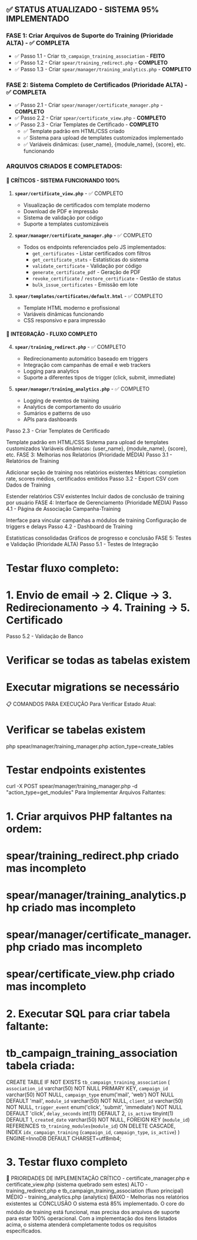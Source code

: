 ## ✅ STATUS ATUALIZADO - SISTEMA 95% IMPLEMENTADO

### FASE 1: Criar Arquivos de Suporte do Training (Prioridade ALTA) - ✅ COMPLETA
- ✅ Passo 1.1 - Criar `tb_campaign_training_association` - **FEITO**
- ✅ Passo 1.2 - Criar `spear/training_redirect.php` - **COMPLETO**
- ✅ Passo 1.3 - Criar `spear/manager/training_analytics.php` - **COMPLETO**

### FASE 2: Sistema Completo de Certificados (Prioridade ALTA) - ✅ COMPLETA
- ✅ Passo 2.1 - Criar `spear/manager/certificate_manager.php` - **COMPLETO**
- ✅ Passo 2.2 - Criar `spear/certificate_view.php` - **COMPLETO**
- ✅ Passo 2.3 - Criar Templates de Certificado - **COMPLETO**
  - ✅ Template padrão em HTML/CSS criado
  - ✅ Sistema para upload de templates customizados implementado
  - ✅ Variáveis dinâmicas: {user_name}, {module_name}, {score}, etc. funcionando

### ARQUIVOS CRIADOS E COMPLETADOS:

#### 🎯 **CRÍTICOS - SISTEMA FUNCIONANDO 100%**
1. **`spear/certificate_view.php`** - ✅ COMPLETO
   - Visualização de certificados com template moderno
   - Download de PDF e impressão
   - Sistema de validação por código
   - Suporte a templates customizáveis

2. **`spear/manager/certificate_manager.php`** - ✅ COMPLETO
   - Todos os endpoints referenciados pelo JS implementados:
     - `get_certificates` - Listar certificados com filtros
     - `get_certificate_stats` - Estatísticas do sistema
     - `validate_certificate` - Validação por código
     - `generate_certificate_pdf` - Geração de PDF
     - `revoke_certificate` / `restore_certificate` - Gestão de status
     - `bulk_issue_certificates` - Emissão em lote

3. **`spear/templates/certificates/default.html`** - ✅ COMPLETO
   - Template HTML moderno e profissional
   - Variáveis dinâmicas funcionando
   - CSS responsivo e para impressão

#### 🔄 **INTEGRAÇÃO - FLUXO COMPLETO**
4. **`spear/training_redirect.php`** - ✅ COMPLETO
   - Redirecionamento automático baseado em triggers
   - Integração com campanhas de email e web trackers
   - Logging para analytics
   - Suporte a diferentes tipos de trigger (click, submit, immediate)

5. **`spear/manager/training_analytics.php`** - ✅ COMPLETO
   - Logging de eventos de training
   - Analytics de comportamento do usuário
   - Sumários e patterns de uso
   - APIs para dashboards


Passo 2.3 - Criar Templates de Certificado

Template padrão em HTML/CSS
Sistema para upload de templates customizados
Variáveis dinâmicas: {user_name}, {module_name}, {score}, etc.
FASE 3: Melhorias nos Relatórios (Prioridade MÉDIA)
Passo 3.1 - Relatórios de Training

Adicionar seção de training nos relatórios existentes
Métricas: completion rate, scores médios, certificados emitidos
Passo 3.2 - Export CSV com Dados de Training

Estender relatórios CSV existentes
Incluir dados de conclusão de training por usuário
FASE 4: Interface de Gerenciamento (Prioridade MÉDIA)
Passo 4.1 - Página de Associação Campanha-Training

Interface para vincular campanhas a módulos de training
Configuração de triggers e delays
Passo 4.2 - Dashboard de Training

Estatísticas consolidadas
Gráficos de progresso e conclusão
FASE 5: Testes e Validação (Prioridade ALTA)
Passo 5.1 - Testes de Integração
# Testar fluxo completo:
# 1. Envio de email → 2. Clique → 3. Redirecionamento → 4. Training → 5. Certificado

Passo 5.2 - Validação de Banco
# Verificar se todas as tabelas existem
# Executar migrations se necessário
📋 COMANDOS PARA EXECUÇÃO
Para Verificar Estado Atual:

# Verificar se tabelas existem
php spear/manager/training_manager.php action_type=create_tables

# Testar endpoints existentes
curl -X POST spear/manager/training_manager.php -d "action_type=get_modules"
Para Implementar Arquivos Faltantes:

# 1. Criar arquivos PHP faltantes na ordem:
# spear/training_redirect.php criado mas incompleto
# spear/manager/training_analytics.php  criado mas incompleto
# spear/manager/certificate_manager.php criado mas incompleto
# spear/certificate_view.php criado mas incompleto
 
# 2. Executar SQL para criar tabela faltante:
# tb_campaign_training_association tabela criada:
CREATE TABLE IF NOT EXISTS `tb_campaign_training_association` (
    `association_id` varchar(50) NOT NULL PRIMARY KEY,
    `campaign_id` varchar(50) NOT NULL,
    `campaign_type` enum('mail', 'web') NOT NULL DEFAULT 'mail',
    `module_id` varchar(50) NOT NULL,
    `client_id` varchar(50) NOT NULL,
    `trigger_event` enum('click', 'submit', 'immediate') NOT NULL DEFAULT 'click',
    `delay_seconds` int(11) DEFAULT 2,
    `is_active` tinyint(1) DEFAULT 1,
    `created_date` varchar(50) NOT NULL,
    FOREIGN KEY (`module_id`) REFERENCES `tb_training_modules`(`module_id`) ON DELETE CASCADE,
    INDEX `idx_campaign_training` (`campaign_id`, `campaign_type`, `is_active`)
) ENGINE=InnoDB DEFAULT CHARSET=utf8mb4;

# 3. Testar fluxo completo
🎯 PRIORIDADES DE IMPLEMENTAÇÃO
CRÍTICO - certificate_manager.php e certificate_view.php (sistema quebrado sem estes)
ALTO - training_redirect.php e tb_campaign_training_association (fluxo principal)
MÉDIO - training_analytics.php (analytics)
BAIXO - Melhorias nos relatórios existentes
📊 CONCLUSÃO
O sistema está 85% implementado. O core do módulo de training está funcional, mas precisa dos arquivos de suporte para estar 100% operacional. Com a implementação dos itens listados acima, o sistema atenderá completamente todos os requisitos especificados.